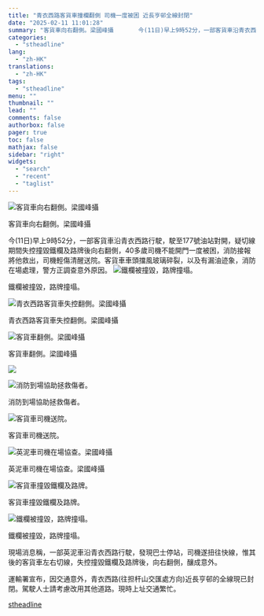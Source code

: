 ```yaml
---
title: "青衣西路客貨車撞欄翻側 司機一度被困 近長亨邨全線封閉"
date: "2025-02-11 11:01:28"
summary: "客貨車向右翻側。梁國峰攝       今(11日)早上9時52分，一部客貨車沿青衣西路行駛，..."
categories:
  - "stheadline"
lang:
  - "zh-HK"
translations:
  - "zh-HK"
tags:
  - "stheadline"
menu: ""
thumbnail: ""
lead: ""
comments: false
authorbox: false
pager: true
toc: false
mathjax: false
sidebar: "right"
widgets:
  - "search"
  - "recent"
  - "taglist"
---
```


![客貨車向右翻側。梁國峰攝](https://image.stheadline.com/f/680p0/0x0/100/none/c506fe72805227b0f1e0645cb9e74a87/stheadline/inewsmedia/20250211/_2025021110543475758.jpg)

客貨車向右翻側。梁國峰攝




今(11日)早上9時52分，一部客貨車沿青衣西路行駛，駛至177號油站對開，疑切線期間失控撞毀鐵欄及路牌後向右翻側，40多歲司機不能開門一度被困，消防接報將他救出，司機輕傷清醒送院。客貨車車頭擋風玻璃碎裂，以及有漏油迹象，消防在場處理，警方正調查意外原因。
 ![鐵欄被撞毀，路牌撞塌。](https://image.hkhl.hk/f/1024p0/0x0/100/none/45caa4277a2c5b00b7f752841f6d7cb1/2025-02/KakaoTalk_20250211_103039756_06.jpg)


鐵欄被撞毀，路牌撞塌。



 ![青衣西路客貨車失控翻側。梁國峰攝](https://image.hkhl.hk/f/1024p0/0x0/100/none/f56d4b47d7daa86f1378325c159b0dc1/2025-02/IMG_0604.JPG)


青衣西路客貨車失控翻側。梁國峰攝



 ![客貨車翻側。梁國峰攝](https://image.hkhl.hk/f/1024p0/0x0/100/none/6a5c52898bdecdd78fb4df3c7c1bb47a/2025-02/KakaoTalk_20250211_102146425.jpg)


客貨車翻側。梁國峰攝



 ![](https://image.hkhl.hk/f/1024p0/0x0/100/none/d933c7c1a40ade60e8f9b0c69ae930fa/2025-02/KakaoTalk_20250211_102146425_02.jpg)




 ![消防到場協助拯救傷者。](https://image.hkhl.hk/f/1024p0/0x0/100/none/83f66409e9cbe351c30f9cc6fef283d8/2025-02/KakaoTalk_20250211_102146425_04.jpg)


消防到場協助拯救傷者。



 ![客貨車司機送院。](https://image.hkhl.hk/f/1024p0/0x0/100/none/d25aeb35cedcbc8e00c7055231321931/2025-02/KakaoTalk_20250211_102803904.jpg)


客貨車司機送院。



 ![英泥車司機在場協查。梁國峰攝](https://image.hkhl.hk/f/1024p0/0x0/100/none/7988a73f594e955f27ec55d87c8ea07b/2025-02/KakaoTalk_20250211_103039756_01.jpg)


英泥車司機在場協查。梁國峰攝



 ![客貨車撞毀鐵欄及路牌。](https://image.hkhl.hk/f/1024p0/0x0/100/none/a27b4953f86d8c28f16957edca56e53e/2025-02/KakaoTalk_20250211_103039756_04.jpg)


客貨車撞毀鐵欄及路牌。



 ![鐵欄被撞毀，路牌撞塌。](https://image.hkhl.hk/f/1024p0/0x0/100/none/df7a550226b9cfb657f6cb4395e89410/2025-02/KakaoTalk_20250211_103039756_05.jpg)


鐵欄被撞毀，路牌撞塌。




現場消息稱，一部英泥車沿青衣西路行駛，發現巴士停站，司機遂扭往快線，惟其後的客貨車左右切線，失控撞毀鐵欄及路牌後，向右翻側，釀成意外。

運輸署宣布，因交通意外，青衣西路(往担杆山交匯處方向)近長亨邨的全線現已封閉。駕駛人士請考慮改用其他道路。現時上址交通繁忙。

[stheadline](https://std.stheadline.com/realtime/article/2052031/即時-港聞-青衣西路客貨車撞欄翻側-司機一度被困-近長亨邨全線封閉)
